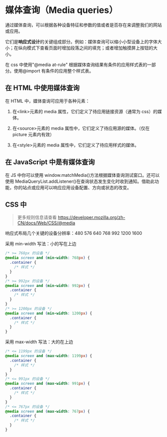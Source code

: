 # 媒体查询（Media queries）

通过媒体查询，可以根据各种设备特征和参数的值或者是否存在来调整我们的网站或应用。

它们是**响应式设计**的关键组成部分。例如：媒体查询可以缩小小型设备上的字体大小；在纵向模式下查看页面时增加段落之间的填充；或者增加触摸屏上按钮的大小。

在 css 中使用"@media at-rule" 根据媒体查询结果有条件的应用样式表的一部分。使用@import 有条件的应用整个样式表。

## 在 HTML 中使用媒体查询

在 HTML 中，媒体查询可应用于各种元素：

1. 在<link\>元素的 media 属性，它们定义了待应用链接资源（通常为 css）的媒体。

2. 在<source\>元素的 media 属性中，它们定义了待应用源的媒体。（仅在 picture 元素内有效）

3. 在<style\>元素的 media 属性中，它们定义了待应用样式的媒体。

## 在 JavaScript 中是有媒体查询

在 JS 中你可以使用 window.matchMedia()方法根据媒体查询测试窗口。还可以使用 MediaQueryList.addListener()在查询状态发生变化时收到通知。借助此功能，你的站点或应用可以响应应用设备配置、方向或状态的改变。

## CSS 中

> 更多规则信息请查看 https://developer.mozilla.org/zh-CN/docs/Web/CSS/@media

响应式布局几个关键的设备分辨率：480 576 640 768 992 1200 1600

采用 min-width 写法：小的写在上边

```css
/* >= 768px 的设备 */
@media screen and (min-width: 768px) {
  .container {
    /* 样式 */
  }
}
/* >= 992px 的设备 */
@media screen and (min-width: 992px) {
  .container {
    /* 样式 */
  }
}
/* >= 1200px 的设备 */
@media screen and (min-width: 1200px) {
  .container {
    /* 样式 */
  }
}
```

采用 max-width 写法：大的在上边

```css
/* <= 1199px 的设备 */
@media screen and (max-width: 1199px) {
  .container {
    /* 样式 */
  }
}
/* <= 991px 的设备 */
@media screen and (max-width: 991px) {
  .container {
    /* 样式 */
  }
}
/* <= 767px 的设备 */
@media screen and (max-width: 767px) {
  .container {
    /* 样式 */
  }
}
```
